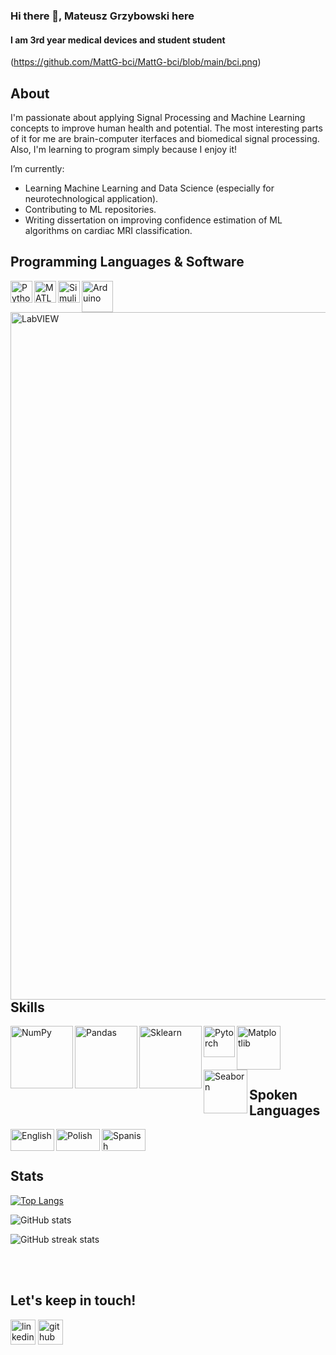 ### Hi there 👋, Mateusz Grzybowski here
#### I am 3rd year medical devices and student student
(https://github.com/MattG-bci/MattG-bci/blob/main/bci.png)

## About
I'm passionate about applying Signal Processing and Machine Learning concepts to improve human health and potential. The most interesting parts of it for me are brain-computer iterfaces and biomedical signal processing. Also, I'm learning to program simply because I enjoy it!

I’m currently:
- Learning Machine Learning and Data Science (especially for neurotechnological application).
- Contributing to ML repositories.
- Writing dissertation on improving confidence estimation of ML algorithms on cardiac MRI classification.


## Programming Languages & Software
[<img align="left" alt="Python" width="35px" src="https://cdn.picpng.com/logo/language-logo-python-44976.png" />](https://www.python.org/about/)
[<img align="left" alt="MATLAB" width="35px" src="https://upload.wikimedia.org/wikipedia/commons/2/21/Matlab_Logo.png" />](https://www.mathworks.com/)
[<img align="left" alt="Simulink" width="35px" src="https://upload.wikimedia.org/wikipedia/en/3/36/Simulink_Logo_%28non-wordmark%29.png" />](https://uk.mathworks.com/products/simulink.html)
[<img align="left" alt="Arduino" width="50px" src="https://upload.wikimedia.org/wikipedia/commons/8/87/Arduino_Logo.svg" />](https://www.arduino.cc/)
[<img align="left" alt="LabVIEW" width="1100px" src="https://ftpmirror.your.org/pub/wikimedia/images/wikipedia/he/3/38/Labview-logo.png" />](https://www.ni.com/en-gb/shop/labview.html)


<br/>
<br/>

## Skills

[<img align="left" alt="NumPy" width="100px" src="https://upload.wikimedia.org/wikipedia/commons/1/1a/NumPy_logo.svg" />](https://numpy.org/)
[<img align="left" alt="Pandas" width="100px" src="https://upload.wikimedia.org/wikipedia/commons/e/ed/Pandas_logo.svg" />](https://pandas.pydata.org/)
[<img align="left" alt="Sklearn" width="100px" src="https://upload.wikimedia.org/wikipedia/commons/0/05/Scikit_learn_logo_small.svg" />](https://scikit-learn.org/stable/)
[<img align="left" alt="Pytorch" width="50px" src="https://upload.wikimedia.org/wikipedia/commons/1/10/PyTorch_logo_icon.svg" />](https://pytorch.org/)
[<img align="left" alt="Matplotlib" width="70px" src="https://upload.wikimedia.org/wikipedia/commons/0/01/Created_with_Matplotlib-logo.svg" />](https://matplotlib.org/)
[<img align="left" alt="Seaborn" width="70px" src="https://user-images.githubusercontent.com/315810/92159303-30d41100-edfb-11ea-8107-1c5352202571.png" />](https://seaborn.pydata.org/#)

<br/>
<br/>
<br/>
<br/>

## Spoken Languages
<img align="left" alt="English" width="70px" height="35px" src="https://upload.wikimedia.org/wikipedia/en/thumb/a/ae/Flag_of_the_United_Kingdom.svg/1200px-Flag_of_the_United_Kingdom.svg.png" />
<img align="left" alt="Polish" width="70px" height="35px" src="https://upload.wikimedia.org/wikipedia/commons/1/12/Flag_of_Poland.svg"/>
<img align="left" alt="Spanish" width="70px" height="35px" src="https://upload.wikimedia.org/wikipedia/commons/9/9a/Flag_of_Spain.svg"/>

<br/>
<br/>
 


## Stats

[![Top Langs](https://github-readme-stats.vercel.app/api/top-langs/?username=MattG-bci)](https://github.com/anuraghazra/github-readme-stats)

![GitHub stats](https://github-readme-stats.vercel.app/api?username=MattG-bci&show_icons=true)  

![GitHub streak stats](https://github-readme-streak-stats.herokuapp.com/?user=MattG-bci)

<br/>
<br/>
 
 ## Let's keep in touch!
[<img src="https://img.icons8.com/fluency/48/000000/linkedin.png" alt='linkedin' height='40'>](https://www.linkedin.com/in/mfgrzybowski/)
[<img src="https://img.icons8.com/fluency/48/000000/github.png" alt='github' height='40'>](https://github.com/MattG-bci) 
<!--
**MattG-bci/MattG-bci** is a ✨ _special_ ✨ repository because its `README.md` (this file) appears on your GitHub profile.



